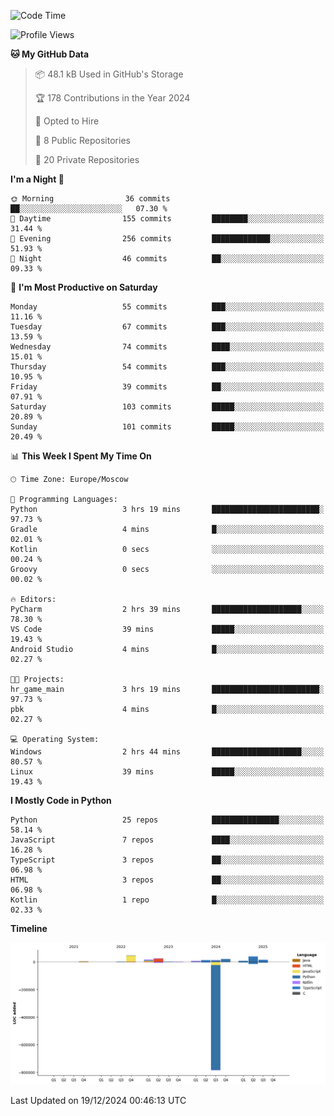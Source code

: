 <!--START_SECTION:waka-->
![Code Time](http://img.shields.io/badge/Code%20Time-568%20hrs%2017%20mins-blue)

![Profile Views](http://img.shields.io/badge/Profile%20Views-3-blue)

**🐱 My GitHub Data** 

> 📦 48.1 kB Used in GitHub's Storage 
 > 
> 🏆 178 Contributions in the Year 2024
 > 
> 💼 Opted to Hire
 > 
> 📜 8 Public Repositories 
 > 
> 🔑 20 Private Repositories 
 > 
**I'm a Night 🦉** 

```text
🌞 Morning                36 commits          ██░░░░░░░░░░░░░░░░░░░░░░░   07.30 % 
🌆 Daytime                155 commits         ████████░░░░░░░░░░░░░░░░░   31.44 % 
🌃 Evening                256 commits         █████████████░░░░░░░░░░░░   51.93 % 
🌙 Night                  46 commits          ██░░░░░░░░░░░░░░░░░░░░░░░   09.33 % 
```
📅 **I'm Most Productive on Saturday** 

```text
Monday                   55 commits          ███░░░░░░░░░░░░░░░░░░░░░░   11.16 % 
Tuesday                  67 commits          ███░░░░░░░░░░░░░░░░░░░░░░   13.59 % 
Wednesday                74 commits          ████░░░░░░░░░░░░░░░░░░░░░   15.01 % 
Thursday                 54 commits          ███░░░░░░░░░░░░░░░░░░░░░░   10.95 % 
Friday                   39 commits          ██░░░░░░░░░░░░░░░░░░░░░░░   07.91 % 
Saturday                 103 commits         █████░░░░░░░░░░░░░░░░░░░░   20.89 % 
Sunday                   101 commits         █████░░░░░░░░░░░░░░░░░░░░   20.49 % 
```


📊 **This Week I Spent My Time On** 

```text
🕑︎ Time Zone: Europe/Moscow

💬 Programming Languages: 
Python                   3 hrs 19 mins       ████████████████████████░   97.73 % 
Gradle                   4 mins              █░░░░░░░░░░░░░░░░░░░░░░░░   02.01 % 
Kotlin                   0 secs              ░░░░░░░░░░░░░░░░░░░░░░░░░   00.24 % 
Groovy                   0 secs              ░░░░░░░░░░░░░░░░░░░░░░░░░   00.02 % 

🔥 Editors: 
PyCharm                  2 hrs 39 mins       ████████████████████░░░░░   78.30 % 
VS Code                  39 mins             █████░░░░░░░░░░░░░░░░░░░░   19.43 % 
Android Studio           4 mins              █░░░░░░░░░░░░░░░░░░░░░░░░   02.27 % 

🐱‍💻 Projects: 
hr_game_main             3 hrs 19 mins       ████████████████████████░   97.73 % 
pbk                      4 mins              █░░░░░░░░░░░░░░░░░░░░░░░░   02.27 % 

💻 Operating System: 
Windows                  2 hrs 44 mins       ████████████████████░░░░░   80.57 % 
Linux                    39 mins             █████░░░░░░░░░░░░░░░░░░░░   19.43 % 
```

**I Mostly Code in Python** 

```text
Python                   25 repos            ███████████████░░░░░░░░░░   58.14 % 
JavaScript               7 repos             ████░░░░░░░░░░░░░░░░░░░░░   16.28 % 
TypeScript               3 repos             ██░░░░░░░░░░░░░░░░░░░░░░░   06.98 % 
HTML                     3 repos             ██░░░░░░░░░░░░░░░░░░░░░░░   06.98 % 
Kotlin                   1 repo              █░░░░░░░░░░░░░░░░░░░░░░░░   02.33 % 
```



**Timeline**

![Lines of Code chart](https://raw.githubusercontent.com/adlemx/adlemx/main/assets/bar_graph.png)


 Last Updated on 19/12/2024 00:46:13 UTC
<!--END_SECTION:waka-->
